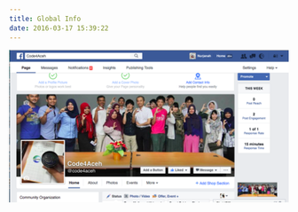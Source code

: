 ```yaml
---
title: Global Info
date: 2016-03-17 15:39:22
---
```


[![Code4Aceh](../images/code4aceh_fb.png)](https://www.facebook.com/code4aceh/)
